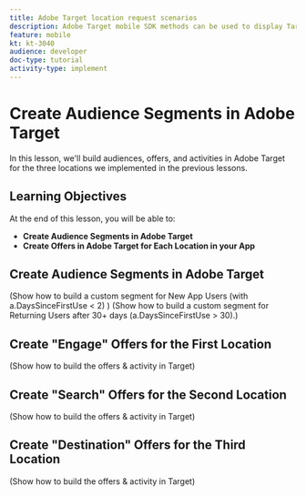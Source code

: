 ```yaml
---
title: Adobe Target location request scenarios
description: Adobe Target mobile SDK methods can be used to display Target locations in several scenarios.
feature: mobile
kt: kt-3040
audience: developer
doc-type: tutorial
activity-type: implement
---
```


# Create Audience Segments in Adobe Target

In this lesson, we'll build audiences, offers, and activities in Adobe Target for the three locations we implemented in the previous lessons.

## Learning Objectives

At the end of this lesson, you will be able to:

* **Create Audience Segments in Adobe Target**
* **Create Offers in Adobe Target for Each Location in your App**

## Create Audience Segments in Adobe Target

(Show how to build a custom segment for New App Users (with a.DaysSinceFirstUse < 2) )
(Show how to build a custom segment for Returning Users after 30+ days (a.DaysSinceFirstUse > 30).)

## Create "Engage" Offers for the First Location

(Show how to build the offers & activity in Target)

## Create "Search" Offers for the Second Location

(Show how to build the offers & activity in Target)

## Create "Destination" Offers for the Third Location

(Show how to build the offers & activity in Target)
